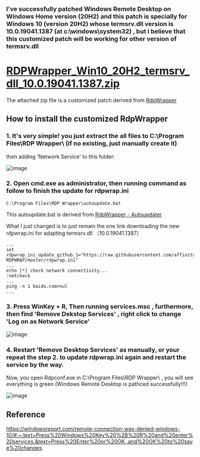 ### I've successfully patched Windows Remote Desktop on Windows Home version (20H2) and this patch is specially for Windows 10 (version 20H2) whose termsrv.dll version is 10.0.19041.1387 (at c:\windows\system32) , but I believe that this customized patch will be working for other version of termsrv.dll

# [RDPWrapper_Win10_20H2_termsrv_dll_10.0.19041.1387.zip](https://github.com/simonchen/RDPWrapper_Win10_20H2_termsrv_dll_10.0.19041.1387/raw/main/RDPWrapper_Win10_20H2_termsrv_dll_10.0.19041.1387.zip)

The attached zip file is a customized patch derived from [RdpWrapper](https://github.com/stascorp/rdpwrap)

## How to install the customized RdpWrapper
### 1. It's very simple! you just extract the all files to C:\Program Files\RDP Wrapper\ (if no existing, just manually create it)
then adding 'Network Service' to this folder:

![image](https://user-images.githubusercontent.com/345840/154181634-7d8dd8e3-6cf1-4659-9246-da942dd1ac82.png)

### 2. Open cmd.exe as administrator, then running command as follow to finish the update for rdpwrap.ini
```
C:\Program Files\RDP Wrapper\autoupdate.bat
```
This autoupdate.bat is derived from [RdpWrapper - Autoupdater](https://github.com/asmtron/rdpwrap/blob/master/binary-download.md)

What I just changed is to just remain the one link downloading the new rdpwrap.ini for adapting termsrv.dll （10.0.19041.1387）
```
...
set rdpwrap_ini_update_github_1="https://raw.githubusercontent.com/affinityv/INI-RDPWRAP/master/rdpwrap.ini"
...
echo [*] check network connectivity...
:netcheck
...
ping -n 1 baidu.com>nul
...
```

### 3. Press WinKey + R, Then running services.msc , furthermore, then find 'Remove Dekstop Services' , right click to change 'Log on as Network Service'

![image](https://user-images.githubusercontent.com/345840/154183478-fda2fd45-3897-40cc-b153-08145ed586d4.png)

### 4. Restart 'Remove Desktop Services' as manually, or your repeat the step 2. to update rdpwrap.ini again and restart the service by the way.

Now, you open Rdpconf.exe in C:\Program Files\RDP Wrapper\ , you will see everything is green (Windows Remote Desktop is pathced successfully!!!)

![image](https://user-images.githubusercontent.com/345840/154184049-8e9ecffe-a267-4ddd-b7bb-18263c03cabe.png)


## Reference
https://windowsreport.com/remote-connection-was-denied-windows-10/#:~:text=Press%20Windows%20Key%20%2B%20R%20and%20enter%20services.&text=Press%20Enter%20or%20OK.,and%20OK%20to%20save%20changes.
